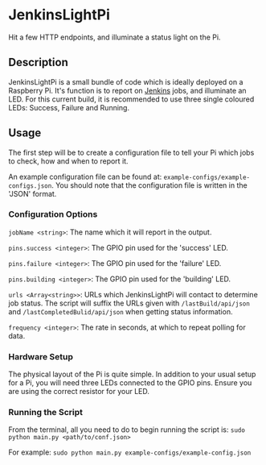 # JenkinsLightPi
Hit a few HTTP endpoints, and illuminate a status light on the Pi.

## Description
JenkinsLightPi is a small bundle of code which is ideally deployed on a Raspberry Pi. It's function is to report on [Jenkins](https://github.com/jenkinsci/jenkins) jobs, and illuminate an LED. For this current build, it is recommended to use three single coloured LEDs: Success, Failure and Running.

## Usage

The first step will be to create a configuration file to tell your Pi which jobs to check, how and when to report it. 

An example configuration file can be found at: `example-configs/example-configs.json`. You should note that the configuration file is written in the 'JSON' format.

### Configuration Options
`jobName <string>`: The name which it will report in the output.

`pins.success <integer>`: The GPIO pin used for the 'success' LED.

`pins.failure <integer>`: The GPIO pin used for the 'failure' LED.

`pins.building <integer>`: The GPIO pin used for the 'building' LED.

`urls <Array<string>>`: URLs which JenkinsLightPi will contact to determine job status. The script will suffix the URLs given with `/lastBuild/api/json` and `/lastCompletedBulid/api/json` when getting status information.

`frequency <integer>`: The rate in seconds, at which to repeat polling for data.

### Hardware Setup
The physical layout of the Pi is quite simple. In addition to your usual setup for a Pi, you will need three LEDs connected to the GPIO pins. Ensure you are using the correct resistor for your LED.

### Running the Script
From the terminal, all you need to do to begin running the script is:
`sudo python main.py <path/to/conf.json>`

For example:
`sudo python main.py example-configs/example-config.json`
